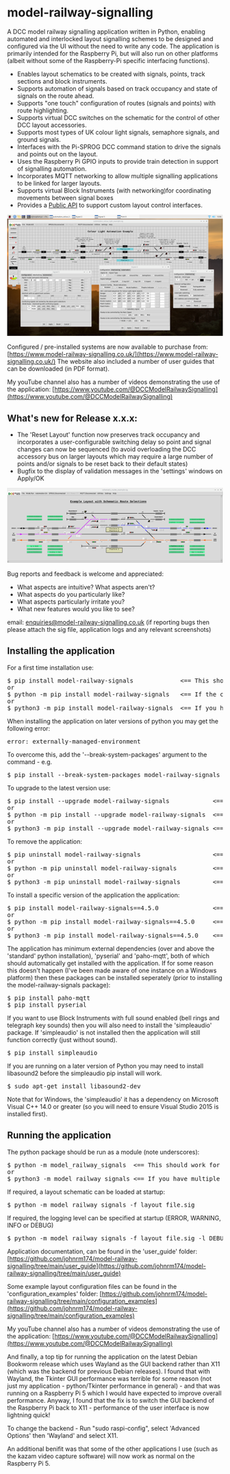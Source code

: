 # model-railway-signalling

A DCC model railway signalling application written in Python, enabling automated and interlocked layout 
signalling schemes to be designed and configured via the UI without the need to write any code. The
application is primarily intended for the Raspberry Pi, but will also run on other platforms (albeit 
without some of the Raspberry-Pi specific interfacing functions). 

* Enables layout schematics to be created with signals, points, track sections and block instruments.
* Supports automation of signals based on track occupancy and state of signals on the route ahead.
* Supports "one touch" configuration of routes (signals and points) with route highlighting.
* Supports virtual DCC switches on the schematic for the control of other DCC layout accessories.
* Supports most types of UK colour light signals, semaphore signals, and ground signals.
* Interfaces with the Pi-SPROG DCC command station to drive the signals and points out on the layout.
* Uses the Raspberry Pi GPIO inputs to provide train detection in support of signalling automation.
* Incorporates MQTT networking to allow multiple signalling applications to be linked for larger layouts.
* Supports virtual Block Instruments (with networking)for coordinating movements between signal boxes
* Provides a [Public API](https://github.com/johnrm174/model-railway-signalling/blob/main/PUBLIC_API.md) 
to support custom layout control interfaces.

![Example Screenshot](https://github.com/johnrm174/model-railway-signalling/blob/main/README_screenshot2.png)

Configured / pre-installed systems are now available to purchase from:
[https://www.model-railway-signalling.co.uk/](https://www.model-railway-signalling.co.uk/)
The website also included a number of user guides that can be downloaded (in PDF format).

My youTube channel also has a number of videos demonstrating the use of the application:
[https://www.youtube.com/@DCCModelRailwaySignalling](https://www.youtube.com/@DCCModelRailwaySignalling)

## What's new for Release x.x.x:

* The 'Reset Layout' function now preserves track occupancy and incorporates a user-configurable switching 
delay so point and signal changes can now be sequenced (to avoid overloading the DCC accessory bus on larger
layouts which may require a large number of points and/or signals to be reset back to their default states)
* Bugfix to the display of validation messages in the 'settings' windows on Apply/OK


![Example Screenshot2](https://github.com/johnrm174/model-railway-signalling/blob/main/README_screenshot1.png)

Bug reports and feedback is welcome and appreciated:
* What aspects are intuitive? What aspects aren't?
* What aspects do you particularly like?
* What aspects particularly irritate you?
* What new features would you like to see?

email: enquiries@model-railway-signalling.co.uk
(if reporting bugs then please attach the sig file, application logs and any relevant screenshots)

## Installing the application

For a first time installation use:
<pre>
$ pip install model-railway-signals             <== This should work for most python installations
or
$ python -m pip install model-railway-signals   <== If the command line version of pip is not installed/enabled
or
$ python3 -m pip install model-railway-signals  <== If you have multiple major versions of python installed
</pre>
When installing the application on later versions of python you may get the following error:
<pre>
error: externally-managed-environment
</pre>
To overcome this, add the '--break-system-packages' argument to the command - e.g.
<pre>
$ pip install --break-system-packages model-railway-signals 
</pre>
To upgrade to the latest version use:
<pre>
$ pip install --upgrade model-railway-signals            <== This should work for most python installations
or
$ python -m pip install --upgrade model-railway-signals  <== If the command line version of pip is not installed/enabled
or
$ python3 -m pip install --upgrade model-railway-signals <== If you have multiple major versions of python installed
</pre>
To remove the application:
<pre>
$ pip uninstall model-railway-signals                    <== This should work for most python installations
or
$ python -m pip uninstall model-railway-signals          <== If the command line version of pip is not installed/enabled
or
$ python3 -m pip uninstall model-railway-signals         <== If you have multiple major versions of python installed
</pre>
To install a specific version of the application the application:
<pre>
$ pip install model-railway-signals==4.5.0               <== This should work for most python installations
or
$ python -m pip install model-railway-signals==4.5.0     <== If the command line version of pip is not installed/enabled
or
$ python3 -m pip install model-railway-signals==4.5.0    <== If you have multiple major versions of python installed
</pre>
The application has minimum external dependencies (over and above the 'standard' python installation),
'pyserial' and 'paho-mqtt', both of which should automatically get installed with the application.
If for some reason this doesn't happen (I've been made aware of one instance on a Windows platform) then
these packages can be installed seperately (prior to installing the model-railway-signals package):
<pre>
$ pip install paho-mqtt
$ pip install pyserial
</pre>
If you want to use Block Instruments with full sound enabled (bell rings and telegraph key sounds)
then you will also need to install the 'simpleaudio' package. If 'simpleaudio' is not installed then 
the application will still function correctly (just without sound).
<pre>
$ pip install simpleaudio
</pre>
If you are running on a later version of Python you may need to install libasound2 before the simpleaudio pip install will work.
<pre>
$ sudo apt-get install libasound2-dev
</pre>
Note that for Windows, the 'simpleaudio' it has a dependency  on Microsoft Visual C++ 14.0 or greater 
(so you will need to ensure Visual Studio 2015 is installed first).


## Running the application

The python package should be run as a module (note underscores):
<pre>
$ python -m model_railway_signals  <== This should work for most python installations
or
$ python3 -m model_railway_signals <== If you have multiple major versions of python installed
</pre>
If required, a layout schematic can be loaded at startup:
<pre>
$ python -m model_railway_signals -f layout_file.sig
</pre>
If required, the logging level can be specified at startup (ERROR, WARNING, INFO or DEBUG)
<pre>
$ python -m model_railway_signals -f layout_file.sig -l DEBUG
</pre>

Application documentation, can be found in the 'user_guide' folder: 
[https://github.com/johnrm174/model-railway-signalling/tree/main/user_guide](https://github.com/johnrm174/model-railway-signalling/tree/main/user_guide)

Some example layout configuration files can be found in the 'configuration_examples' folder:
[https://github.com/johnrm174/model-railway-signalling/tree/main/configuration_examples](https://github.com/johnrm174/model-railway-signalling/tree/main/configuration_examples)

My youTube channel also has a number of videos demonstrating the use of the application:
[https://www.youtube.com/@DCCModelRailwaySignalling](https://www.youtube.com/@DCCModelRailwaySignalling)

And finally, a top tip for running the application on the latest Debian Bookworm release which uses Wayland as the GUI backend
rather than X11 (which was the backend for previous Debian releases). I found that with Wayland, the Tkinter GUI performance
was terrible for some reason (not just my application - python/Tkinter performance in general) - and that was running on a
Raspberry Pi 5 which I would have expected to improve overall performance. Anyway, I found that the fix is to switch the GUI
backend of the Raspberry Pi back to X11 - performance of the user interface is now lightning quick!

To change the backend - Run "sudo raspi-config", select 'Advanced Options' then 'Wayland' and select X11.

An additional benifit was that some of the other applications I use (such as the kazam video capture software)
will now work as normal on the Raspberry Pi 5.
